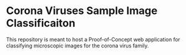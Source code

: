 # Corona Viruses Sample Image Classificaiton
This repository is meant to host a Proof-of-Concept web application for classifying microscopic images for the corona virus family.
